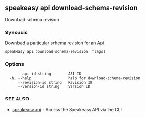 ## speakeasy api download-schema-revision

Download schema revision

### Synopsis

Download a particular schema revision for an Api

```
speakeasy api download-schema-revision [flags]
```

### Options

```
      --api-id string        API ID
  -h, --help                 help for download-schema-revision
      --revision-id string   Revision ID
      --version-id string    Version ID
```

### SEE ALSO

* [speakeasy api](speakeasy_api.md)	 - Access the Speakeasy API via the CLI

